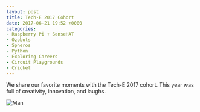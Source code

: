 ```yaml
---
layout: post
title: Tech-E 2017 Cohort
date: 2017-06-21 19:52 +0000
categories: 
- Raspberry Pi + SenseHAT
- Ozobots
- Spheros
- Python
- Exploring Careers
- Circuit Playgrounds
- Cricket
---
```

We share our favorite moments with the Tech-E 2017 cohort. This year was full of creativity, innovation, and laughs.

![Man](https://source.unsplash.com/random/1500x1146)